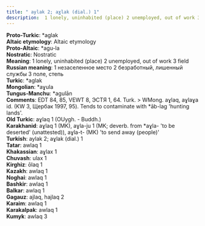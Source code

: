 ```yaml
---
title: " aylak 2; aɣlak (dial.) 1"
description:  1 lonely, uninhabited (place) 2 unemployed, out of work 3 field
---
```


<strong>Proto-Turkic</strong>:  *aglak<br>
<strong>Altaic etymology</strong>:  Altaic etymology<br>
<strong> Proto-Altaic</strong>:  *agu-la<br>
<strong>Nostratic</strong>:  Nostratic<br>
<strong>Meaning</strong>:  1 lonely, uninhabited (place) 2 unemployed, out of work 3 field<br>
<strong>Russian meaning</strong>:  1 незаселенное место 2 безработный, лишенный службы 3 поле, степь<br>
<strong>Turkic</strong>:  *aglak<br>
<strong>Mongolian</strong>:  *aɣula<br>
<strong>Tungus-Manchu</strong>:  *agulān<br>
<strong>Comments</strong>:  EDT 84, 85, VEWT 8, ЭСТЯ 1, 64. Turk. > WMong. aɣlaq, aɣlaɣa id. (KW 3, Щербак 1997, 95). Tends to contaminate with *āb-lag 'hunting lands'.<br>
<strong>Old Turkic</strong>:  aɣlaq 1 (OUygh. - Buddh.)<br>
<strong>Karakhanid</strong>:  aɣlaq 1 (MK), aɣla-ju 1 (MK; deverb. from *aɣla- 'to be deserted' (unattested)), aɣla-t- (MK) 'to send away (people)'<br>
<strong>Turkish</strong>:  aylak 2; aɣlak (dial.) 1<br>
<strong>Tatar</strong>:  awlaq 1<br>
<strong>Khakassian</strong>:  aɣlax 1<br>
<strong>Chuvash</strong>:  ulax 1<br>
<strong>Kirghiz</strong>:  ōlaq 1<br>
<strong>Kazakh</strong>:  awlaq 1<br>
<strong>Noghai</strong>:  awlaq 1<br>
<strong>Bashkir</strong>:  awlaq 1<br>
<strong>Balkar</strong>:  awlaq 1<br>
<strong>Gagauz</strong>:  ajlaq, hajlaq 2<br>
<strong>Karaim</strong>:  awlaq 1<br>
<strong>Karakalpak</strong>:  awlaq 1<br>
<strong>Kumyk</strong>:  awlaq 3<br>


